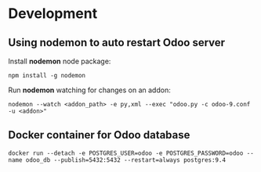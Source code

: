 # Development

## Using nodemon to auto restart Odoo server

Install **nodemon** node package:

```
npm install -g nodemon
```

Run **nodemon** watching for changes on an addon:

```
nodemon --watch <addon_path> -e py,xml --exec "odoo.py -c odoo-9.conf -u <addon>"
```

## Docker container for Odoo database

```
docker run --detach -e POSTGRES_USER=odoo -e POSTGRES_PASSWORD=odoo --name odoo_db --publish=5432:5432 --restart=always postgres:9.4
```
